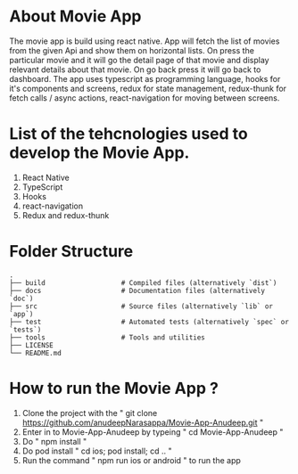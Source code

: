 # About Movie App
  The movie app is build using react native. App will fetch the list of movies from the given Api and show them on 
  horizontal lists. On press the particular movie and it will go the detail page of that movie and display relevant 
  details about that movie. On go back press it will go back to dashboard. The app uses typescript as programming language, 
  hooks for it's components and screens, redux for state management, redux-thunk for fetch calls / async actions, 
  react-navigation for moving between screens. 

# List of the tehcnologies used to develop the Movie App.
  1. React Native
  2. TypeScript
  3. Hooks
  4. react-navigation
  5. Redux and redux-thunk
  
  
# Folder Structure

    .
    ├── build                   # Compiled files (alternatively `dist`)
    ├── docs                    # Documentation files (alternatively `doc`)
    ├── src                     # Source files (alternatively `lib` or `app`)
    ├── test                    # Automated tests (alternatively `spec` or `tests`)
    ├── tools                   # Tools and utilities
    ├── LICENSE
    └── README.md


# How to run the Movie App ?
  1. Clone the project with the " git clone https://github.com/anudeepNarasappa/Movie-App-Anudeep.git "
  2. Enter in to Movie-App-Anudeep by typeing " cd Movie-App-Anudeep "
  3. Do " npm install "
  4. Do pod install " cd ios; pod install; cd .. "
  5. Run the command " npm run ios or android " to run the app
 
